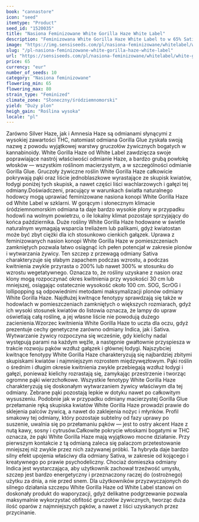 ```yaml
---
book: "cannastore"
icon: "seed"
itemtype: "Product"
seed_id: "1520035"
title: "Nasiona Feminizowane White Gorilla Haze White Label"
description: "Feminizowana White Gorilla Haze White Label to w 65% Sativa i w 35% Indica. Cechuje się mózgowym hajem, subtelnym aromatem i dużą produkcją żywicy."
image: "https://img.sensiseeds.com/pl/nasiona-feminizowane/whitelabel/white-gorilla-haze-image.png"
slug: "/pl-nasiona-feminizowane-white-gorilla-haze-white-label"
url: "https://sensiseeds.com/pl/nasiona-feminizowane/whitelabel/white-gorilla-haze?a_aid=cannastore"
price: 65
currency: "eur"
number_of_seeds: 10
category: "Nasiona feminizowane"
flowering_min: 65
flowering_max: 80
strain_type: "Feminized"
climate_zone: "Słoneczny/śródziemnomorski"
yield: "Duży plon"
heigh_gain: "Roślina wysoka"
locale: "pl"
---
```

Zarówno Silver Haze, jak i Amnesia Haze są odmianami słynącymi z wysokiej zawartości THC, natomiast odmiana Gorilla Glue zyskała swoją nazwę z powodu wyjątkowej warstwy gruczołów żywicznych bogatych w kannabinoidy. White Gorilla Haze od White Label zawdzięcza swoje poprawiające nastrój właściwości odmianie Haze, a bardzo grubą powłokę włosków — wszystkim roślinom macierzystym, a w szczególności odmianie Gorilla Glue. Gruczoły żywiczne roślin White Gorilla Haze całkowicie pokrywają pąki oraz liście jednoblaszkowe wyrastające ze skupisk kwiatów, łodygi poniżej tych skupisk, a nawet części liści wachlarzowych i gałęzi tej odmiany.Doświadczeni, pracujący w warunkach światła naturalnego hodowcy mogą uprawiać feminizowane nasiona konopi White Gorilla Haze od White Label w szklarni. W gorącym i słonecznym klimacie śródziemnomorskim odmiana ta daje bardzo wysokie plony w przypadku hodowli na wolnym powietrzu, o ile lokalny klimat pozostaje sprzyjający do końca października. Duże rośliny White Gorilla Haze hodowane w świetle naturalnym wymagają wsparcia treliażem lub palikami, gdyż kwiatostan może być zbyt ciężki dla ich stosunkowo cienkich gałązek. Uprawa z feminizowanych nasion konopi White Gorilla Haze w pomieszczeniach zamkniętych pozwala łatwo osiągnąć ich pełen potencjał w zakresie plonów i wytwarzania żywicy. Ten szczep z przewagą odmiany Sativa charakteryzuje się słabym zapachem podczas wzrostu, a podczas kwitnienia zwykle przyrasta o 200% lub nawet 300% w stosunku do wzrostu wegetatywnego. Oznacza to, że rośliny uzyskane z nasion oraz klony mogą rozpoczynać okres kwitnienia przy wysokości 30 cm lub mniejszej, osiągając ostatecznie wysokość około 100 cm. SOG, ScrOG i lollipopping są odpowiednimi metodami maksymalizacji plonów odmiany White Gorilla Haze. Najdłużej kwitnące fenotypy sprawdzają się także w hodowlach w pomieszczeniach zamkniętych o większych rozmiarach, gdyż ich wysoki stosunek kwiatów do listowia oznacza, że lampy do upraw oświetlają całą roślinę, a jej własne liście nie powodują dużego zacienienia.Wzorzec kwitnienia White Gorilla Haze to uczta dla oczu, gdyż prezentuje cechy genetyczne zarówno odmiany Indica, jak i Sativa. Wytwarzanie żywicy rozpoczyna się wcześnie, gdy kielichy nadal występują parami na każdym węźle, a następnie gwałtownie przyspiesza w trakcie rozwoju pąków wzdłuż gałązek i głównej łodygi. Najszybciej kwitnące fenotypy White Gorilla Haze charakteryzują się najbardziej zbitymi skupiskami kwiatów i najmniejszym rozrostem międzywęzłowym. Pąki roślin o średnim i długim okresie kwitnienia zwykle przebiegają wzdłuż łodygi i gałęzi, ponieważ kielichy rozrastają się, zamykając przestrzenie i tworząc ogromne pąki wierzchołkowe. Wszystkie fenotypy White Gorilla Haze charakteryzują się doskonałym wytwarzaniem żywicy właściwym dla tej odmiany. Zebrane pąki pozostają lepkie w dotyku nawet po całkowitym wysuszeniu. Podobnie jak w przypadku odmiany macierzystej Gorilla Glue przełamanie ręką skupiska kwiatów White Gorilla Haze prowadzi prawie do sklejenia palców żywicą, a nawet do zaklejenia nożyc i młynków. Profil smakowy tej odmiany, który pozostaje subtelny od fazy uprawy po suszenie, uwalnia się po przełamaniu pąków — jest to ostry akcent Haze z nutą kawy, sosny i cytrusów.Całkowite pokrycie włoskami bogatymi w THC oznacza, że pąki White Gorilla Haze mają wyjątkowo mocne działanie. Przy pierwszym kontakcie z tą odmianą zaleca się palaczom przetestowanie mniejszej niż zwykle przez nich zażywanej próbki. Ta hybryda daje bardzo silny efekt upojenia właściwy dla odmiany Sativa, w zakresie od kojącego i kreatywnego po prawie psychodeliczny. Chociaż domieszka odmiany Indica jest wystarczająca, aby użytkownik zachował trzeźwość umysłu, szczep jest bardzo energetyczny i przeznaczony raczej do (ostrożnego) użytku za dnia, a nie przed snem. Dla użytkowników przyzwyczajonych do silnego działania szczepu White Gorilla Haze od White Label stanowi on doskonały produkt do waporyzacji, gdyż delikatne podgrzewanie pozwala maksymalnie wykorzystać obfitość gruczołów żywicznych, tworząc duża ilość oparów z najmniejszych pąków, a nawet z liści uzyskanych przez przycinanie.

